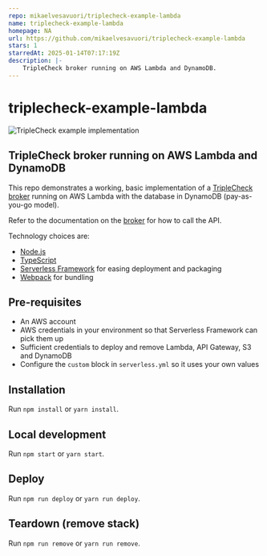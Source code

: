 ```yaml
---
repo: mikaelvesavuori/triplecheck-example-lambda
name: triplecheck-example-lambda
homepage: NA
url: https://github.com/mikaelvesavuori/triplecheck-example-lambda
stars: 1
starredAt: 2025-01-14T07:17:19Z
description: |-
    TripleCheck broker running on AWS Lambda and DynamoDB.
---
```


# triplecheck-example-lambda

![TripleCheck example implementation](readme/triplecheck-example.png)

## TripleCheck broker running on AWS Lambda and DynamoDB

This repo demonstrates a working, basic implementation of a [TripleCheck broker](https://github.com/mikaelvesavuori/triplecheck-broker) running on AWS Lambda with the database in DynamoDB (pay-as-you-go model).

Refer to the documentation on the [broker](https://github.com/mikaelvesavuori/triplecheck-broker) for how to call the API.

Technology choices are:

- [Node.js](https://nodejs.org/en/)
- [TypeScript](https://www.typescriptlang.org)
- [Serverless Framework](https://www.serverless.com) for easing deployment and packaging
- [Webpack](https://webpack.js.org) for bundling

## Pre-requisites

- An AWS account
- AWS credentials in your environment so that Serverless Framework can pick them up
- Sufficient credentials to deploy and remove Lambda, API Gateway, S3 and DynamoDB
- Configure the `custom` block in `serverless.yml` so it uses your own values

## Installation

Run `npm install` or `yarn install`.

## Local development

Run `npm start` or `yarn start`.

## Deploy

Run `npm run deploy` or `yarn run deploy`.

## Teardown (remove stack)

Run `npm run remove` or `yarn run remove`.

